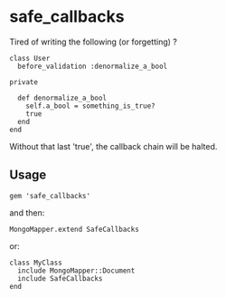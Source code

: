 
# safe_callbacks

Tired of writing the following (or forgetting) ?

    class User
      before_validation :denormalize_a_bool

    private

      def denormalize_a_bool
        self.a_bool = something_is_true?
        true
      end
    end

Without that last 'true', the callback chain will be halted.

## Usage

    gem 'safe_callbacks'

and then:

    MongoMapper.extend SafeCallbacks

or:

    class MyClass
      include MongoMapper::Document
      include SafeCallbacks
    end
